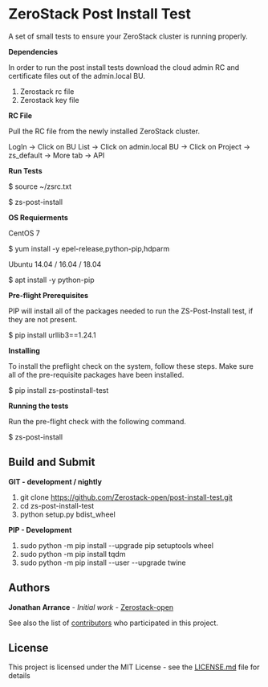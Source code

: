 ZeroStack Post Install Test
===========================

A set of small tests to ensure your ZeroStack cluster is running properly.

**Dependencies**

In order to run the post install tests download the cloud admin RC and certificate files out of the admin.local BU.

1. Zerostack rc file
2. Zerostack key file

**RC File**

Pull the RC file from the newly installed ZeroStack cluster.

LogIn -> Click on BU List -> Click on admin.local BU -> Click on Project -> zs_default -> More tab -> API

**Run Tests**

$ source ~/zsrc.txt <br />

$ zs-post-install


**OS Requierments**

CentOS 7

$ yum install -y epel-release,python-pip,hdparm

Ubuntu 14.04 / 16.04 / 18.04

$ apt install -y python-pip

**Pre-flight Prerequisites**

PIP will install all of the packages needed to run the ZS-Post-Install test, if they are not present.

$ pip install urllib3==1.24.1

**Installing**

To install the preflight check on the system, follow these steps. Make sure all of the pre-requisite packages have been installed.


$ pip install zs-postinstall-test


**Running the tests**

Run the pre-flight check with the following command.


$ zs-post-install

Build and Submit
----------------

**GIT - development / nightly**

1. git clone https://github.com/Zerostack-open/post-install-test.git
2. cd zs-post-install-test
3. python setup.py bdist_wheel

**PIP - Development**

1. sudo python -m pip install --upgrade pip setuptools wheel
2. sudo python -m pip install tqdm
3. sudo python -m pip install --user --upgrade twine


Authors
-------


**Jonathan Arrance** - *Initial work* - [Zerostack-open](https://github.com/Zerostack-open)


See also the list of [contributors](https://github.com/JonathanArrance) who participated in this project.


License
-------

This project is licensed under the MIT License - see the [LICENSE.md](https://github.com/Zerostack-open/zs-preflight/blob/master/LICENSE) file for details
